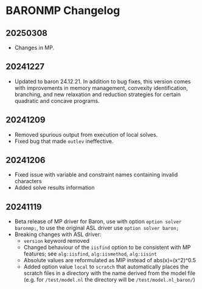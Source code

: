 # BARONMP Changelog

## 20250308
- Changes in MP.


## 20241227
- Updated to baron 24.12.21. In addition to bug fixes, this version comes with improvements in memory management, convexity identification, branching, and new relaxation and reduction strategies for certain quadratic and concave programs.


## 20241209
- Removed spurious output from execution of local solves.
- Fixed bug that made `outlev` ineffective.


## 20241206
- Fixed issue with variable and constraint names containing invalid
  characters
- Added solve results information


## 20241119
- Beta release of MP driver for Baron, use with option `option solver baronmp;`,
  to use the original ASL driver use `option solver baron;`
- Breaking changes with ASL driver:
  - `version` keyword removed
  - Changed behaviour of the `iisfind` option to be consistent with MP features;
    see `alg:iisfind`, `alg:iismethod`, `alg:iisint`
  - Absolute values are reformulated as MIP instead of abs(x)=(x^2)^0.5
  - Added option value `local` to `scratch` that automatically places the scratch 
    files in a directory with the name derived from the model file (e.g. for 
    `/test/model.nl` the directory will be `/test/model.nl_baron/`)